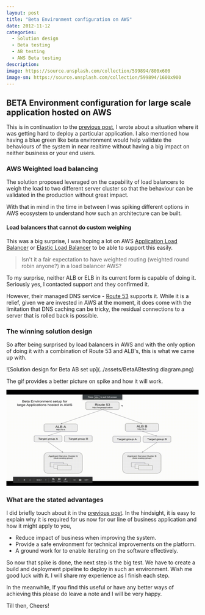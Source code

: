 ```yaml
---
layout: post
title: "Beta Environment configuration on AWS"
date: 2012-11-12
categories:
  - Solution design
  - Beta testing
  - AB testing
  - AWS Beta testing
description:
image: https://source.unsplash.com/collection/599894/800x600
image-sm: https://source.unsplash.com/collection/599894/1600x900
---
```


## BETA Environment configuration for large scale application hosted on AWS

This is in continuation to the [previous post](http://humblelistener.github.io/2017/05/04/When-you-lose-confidence-in-code/), I wrote about a situation where it was getting hard to deploy a particular application. I also mentioned how having a blue green like beta environment would help validate the behaviours of the system in near realtime without having a big impact on neither business or your end users.

### AWS Weighted load balancing
The solution proposed leveraged on the capability of load balancers to weigh the load to two different server cluster so that the behaviour can be validated in the production without great impact.

With that in mind in the time in between I was spiking different options in AWS ecosystem to understand how such an architecture can be built.

#### Load balancers that cannot do custom weighing
This was a big surprise, I was hoping a lot on AWS [Application Load Balancer](https://aws.amazon.com/elasticloadbalancing/applicationloadbalancer/) or [Elastic Load Balancer](https://aws.amazon.com/elasticloadbalancing/classicloadbalancer/) to be able to support this easily.

> Isn't it a fair expectation to have weighted routing (weighted round robin anyone?) in a load balancer AWS?

To my surprise, neither ALB or ELB in its current form is capable of doing it. Seriously yes, I contacted support and they confirmed it.

However, their managed DNS service - [Route 53](https://aws.amazon.com/route53/) supports it. While it is a relief, given we are invested in AWS at the moment, it does come with the limitation that DNS caching can be tricky, the residual connections to a server that is rolled back is possible.

### The winning solution design
So after being surprised by load balancers in AWS and with the only option of doing it with a combination of Route 53 and ALB's, this is what we came up with.

![Solution design for Beta AB set up](../assets/BetaABtesting diagram.png)

The gif provides a better picture on spike and how it will work.

![how it works!](../assets/betaenvlsapp.gif)

### What are the stated advantages

I did briefly touch about it in the [previous post](http://humblelistener.github.io/2017/05/04/When-you-lose-confidence-in-code/). In the hindsight, it is easy to explain why it is required for us now for our line of business application and how it might apply to you,

* Reduce impact of business when improving the system.
* Provide a safe environment for technical improvements on the platform.
* A ground work for to enable iterating on the software effectively.

So now that spike is done, the next step is the big test. We have to create a build and deployment pipeline to deploy in such an environment. Wish me good luck with it. I will share my experience as I finish each step.

In the meanwhile, If you find this useful or have any better ways of achieving this please do leave a note and I will be very happy.

Till then, Cheers!
